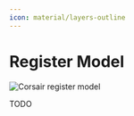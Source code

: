 ```yaml
---
icon: material/layers-outline
---
```


# Register Model

<img src="../../assets/images/flow-register-model.drawio.svg" alt="Corsair register model" class="invert-on-slate">


TODO
